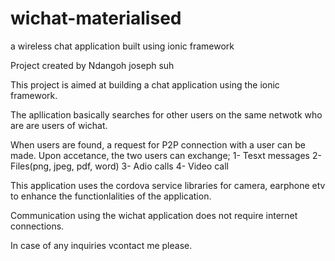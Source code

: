 # wichat-materialised
a wireless chat application built using ionic framework

Project created by Ndangoh joseph suh

This project is aimed at building a chat application using the ionic framework.

The apllication basically searches for other users on the same netwotk who are
are users of wichat. 

When users are found, a request for P2P connection with a user can be made.
Upon accetance, the two users can exchange;
1- Tesxt messages
2- Files(png, jpeg, pdf, word)
3- Adio calls
4- Video call

This application uses the cordova service libraries for camera, earphone etv 
to enhance the functionlalities of the application.

Communication using the wichat application does not require internet connections.

In case of any inquiries vcontact me please.
